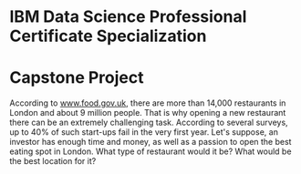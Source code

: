 # IBM Data Science Professional Certificate Specialization
# Capstone Project

According to www.food.gov.uk, there are more than
14,000 restaurants in London and about 9 million
people. That is why opening a new restaurant there
can be an extremely challenging task. According to
several surveys, up to 40% of such start-ups fail in the
very first year. Let's suppose, an investor has enough
time and money, as well as a passion to open the best
eating spot in London. What type of restaurant would
it be? What would be the best location for it?
